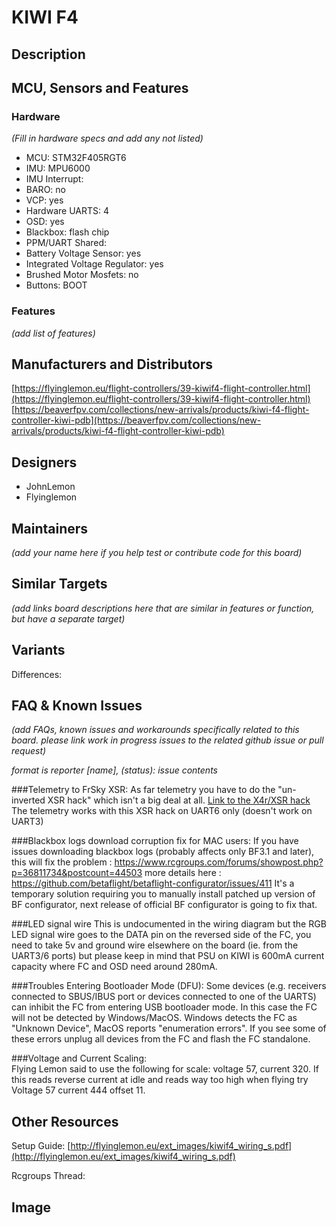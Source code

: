 # KIWI F4


## Description


## MCU, Sensors and Features

### Hardware
_(Fill in hardware specs and add any not listed)_
  - MCU: STM32F405RGT6
  - IMU: MPU6000
  - IMU Interrupt: 
  - BARO: no
  - VCP: yes
  - Hardware UARTS: 4
  - OSD: yes 
  - Blackbox: flash chip 
  - PPM/UART Shared: 
  - Battery Voltage Sensor: yes
  - Integrated Voltage Regulator: yes 
  - Brushed Motor Mosfets: no
  - Buttons: BOOT

### Features

_(add list of features)_

## Manufacturers and Distributors

[https://flyinglemon.eu/flight-controllers/39-kiwif4-flight-controller.html](https://flyinglemon.eu/flight-controllers/39-kiwif4-flight-controller.html)
[https://beaverfpv.com/collections/new-arrivals/products/kiwi-f4-flight-controller-kiwi-pdb](https://beaverfpv.com/collections/new-arrivals/products/kiwi-f4-flight-controller-kiwi-pdb)

## Designers
* JohnLemon
* Flyinglemon

## Maintainers
_(add your name here if you help test or contribute code for this board)_


## Similar Targets

_(add links board descriptions here that are similar in features or function, but have a separate target)_


## Variants

Differences:


## FAQ & Known Issues
_(add FAQs, known issues and workarounds specifically related to this board. please link work in progress issues to the related github issue or pull request)_

_format is reporter [name], (status): issue contents_

###Telemetry to FrSky XSR: 
As far telemetry you have to do the "un-inverted XSR hack" which isn't a big deal at all. 
[Link to the X4r/XSR hack](https://blck.mn/2016/06/smartport-the-frsky-xsr-and-betaflight/)
The telemetry works with this XSR hack on UART6 only (doesn't work on UART3)

###Blackbox logs download corruption fix for MAC users: 
If you have issues downloading blackbox logs (probably affects only BF3.1 and later), this will fix the problem :
https://www.rcgroups.com/forums/showpost.php?p=36811734&postcount=44503
more details here :
https://github.com/betaflight/betaflight-configurator/issues/411
It's a temporary solution requiring you to manually install patched up version of BF configurator, next release of official BF configurator is going to fix that.

###LED signal wire
This is undocumented in the wiring diagram but the RGB LED signal wire goes to the DATA pin on the reversed side of the FC, you need to take 5v and ground wire elsewhere on the board (ie. from the UART3/6 ports) but please keep in mind that PSU on KIWI is 600mA current capacity where FC and OSD need around 280mA.

###Troubles Entering Bootloader Mode (DFU):
Some devices (e.g. receivers connected to SBUS/IBUS port or devices connected to one of the UARTS) can inhibit the FC from entering USB bootloader mode. In this case the FC will not be detected by Windows/MacOS. Windows detects the FC as "Unknown Device", MacOS reports "enumeration errors". If you see some of these errors unplug all devices from the FC and flash the FC standalone.

###Voltage and Current Scaling:  
Flying Lemon said to use the following for scale:
voltage 57, current 320. If this reads reverse current at idle and reads way too high when flying try Voltage 57 current 444 offset 11.  

## Other Resources

Setup Guide: 
[http://flyinglemon.eu/ext_images/kiwif4_wiring_s.pdf](http://flyinglemon.eu/ext_images/kiwif4_wiring_s.pdf)

Rcgroups Thread: 

## Image